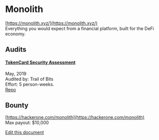 
# Monolith
  
[https://monolith.xyz/](https://monolith.xyz/)<br>
Everything you would expect from a financial platform, built for the DeFi economy.


## Audits



#### [TokenCard Security Assessment](https://github.com/trailofbits/publications/blob/master/reviews/TokenCard.pdf)

May, 2019<br>
Audited by: Trail of Bits<br>Effort: 5 person-weeks.<br>
[Repo](https://github.com/tokencard/contracts)
      

  

## Bounty

[https://hackerone.com/monolith](https://hackerone.com/monolith)<br>
Max payout: $10,000




[Edit this document](https://github.com/ConsenSys/blockchainSecurityDB/blob/master/projects/monolith.json)
